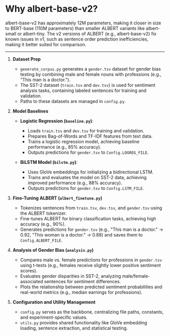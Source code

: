 # Why albert-base-v2?

albert-base-v2 has approximately 12M parameters, making it closer in size to BERT-base (110M parameters) than smaller ALBERT variants like albert-small or albert-tiny. The v2 versions of ALBERT (e.g., albert-base-v2) fix known issues in v1, such as sentence order prediction inefficiencies, making it better suited for comparison.

---
1. **Dataset Prep**  
   - `generate_corpus.py` generates a `gender.tsv` dataset for gender bias testing by combining male and female nouns with professions (e.g., "This man is a doctor.").  
   - The SST-2 dataset (`train.tsv` and `dev.tsv`) is used for sentiment analysis tasks, containing labeled sentences for training and validation.  
   - Paths to these datasets are managed in `config.py`.

2. **Model Baselines**  
   - **Logistic Regression (`baseline.py`)**:
     - Loads `train.tsv` and `dev.tsv` for training and validation.
     - Prepares Bag-of-Words and TF-IDF features from text data.
     - Trains a logistic regression model, achieving baseline performance (e.g., 85% accuracy).
     - Outputs predictions for `gender.tsv` to `Config.LOGREG_FILE`.

   - **BiLSTM Model (`bilstm.py`)**:
     - Uses GloVe embeddings for initializing a bidirectional LSTM.
     - Trains and evaluates the model on SST-2 data, achieving improved performance (e.g., 88% accuracy).
     - Outputs predictions for `gender.tsv` to `Config.LSTM_FILE`.

3. **Fine-Tuning ALBERT (`albert_finetune.py`)**  
   - Tokenizes sentences from `train.tsv`, `dev.tsv`, and `gender.tsv` using the ALBERT tokenizer.
   - Fine-tunes ALBERT for binary classification tasks, achieving high accuracy (e.g., 90%).
   - Generates predictions for `gender.tsv` (e.g., "This man is a doctor." -> 0.92, "This woman is a doctor." -> 0.88) and saves them to `Config.ALBERT_FILE`.

4. **Analysis of Gender Bias (`analysis.py`)**  
   - Compares male vs. female predictions for professions in `gender.tsv` using t-tests (e.g., females receive slightly lower positive sentiment scores).  
   - Evaluates gender disparities in SST-2, analyzing male/female-associated sentences for sentiment differences.  
   - Plots the relationship between predicted sentiment probabilities and real-world metrics (e.g., median earnings for professions).  

5. **Configuration and Utility Management**  
   - `config.py` serves as the backbone, centralizing file paths, constants, and experiment-specific values.  
   - `utils.py` provides shared functionality like GloVe embedding loading, sentence extraction, and statistical testing.  


